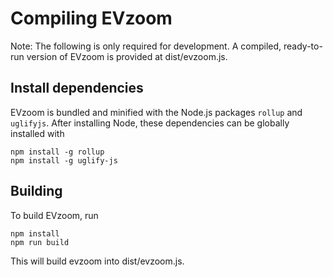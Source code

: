 
# Compiling EVzoom
Note: The following is only required for development. A compiled, ready-to-run version of EVzoom is provided at dist/evzoom.js.

## Install dependencies
EVzoom is bundled and minified with the Node.js packages `rollup` and `uglifyjs`. After installing Node, these dependencies can be globally installed with

    npm install -g rollup
    npm install -g uglify-js

## Building
To build EVzoom, run

    npm install
    npm run build

This will build evzoom into dist/evzoom.js.